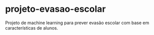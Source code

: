 # projeto-evasao-escolar
Projeto de machine learning para prever evasão escolar com base em características de alunos.
